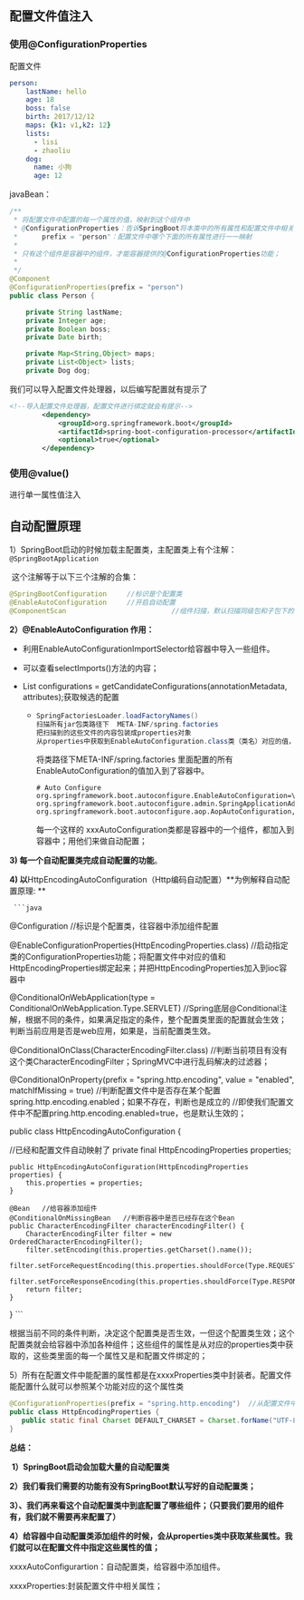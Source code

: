## 配置文件值注入

### 使用@ConfigurationProperties

配置文件

```yaml
person:
    lastName: hello
    age: 18
    boss: false
    birth: 2017/12/12
    maps: {k1: v1,k2: 12}
    lists:
      - lisi
      - zhaoliu
    dog:
      name: 小狗
      age: 12
```

javaBean：

```java
/**
 * 将配置文件中配置的每一个属性的值，映射到这个组件中
 * @ConfigurationProperties：告诉SpringBoot将本类中的所有属性和配置文件中相关的配置进行绑定；
 *      prefix = "person"：配置文件中哪个下面的所有属性进行一一映射
 *
 * 只有这个组件是容器中的组件，才能容器提供的@ConfigurationProperties功能；
 *
 */
@Component
@ConfigurationProperties(prefix = "person")
public class Person {

    private String lastName;
    private Integer age;
    private Boolean boss;
    private Date birth;

    private Map<String,Object> maps;
    private List<Object> lists;
    private Dog dog;

```

我们可以导入配置文件处理器，以后编写配置就有提示了

```xml
<!--导入配置文件处理器，配置文件进行绑定就会有提示-->
		<dependency>
			<groupId>org.springframework.boot</groupId>
			<artifactId>spring-boot-configuration-processor</artifactId>
			<optional>true</optional>
		</dependency>
```

### 使用@value()

进行单一属性值注入



## 自动配置原理

1）SpringBoot启动的时候加载主配置类，主配置类上有个注解：```@SpringBootApplication```

​      这个注解等于以下三个注解的合集：

```Java
@SpringBootConfiguration     //标识是个配置类
@EnableAutoConfiguration     //开启自动配置
@ComponentScan							//组件扫描，默认扫描同级包和子包下的类
```

**2）@EnableAutoConfiguration 作用：**

 - 利用EnableAutoConfigurationImportSelector给容器中导入一些组件。

- 可以查看selectImports()方法的内容；

- List<String> configurations = getCandidateConfigurations(annotationMetadata, attributes);获取候选的配置

  - ```java
    SpringFactoriesLoader.loadFactoryNames()
    扫描所有jar包类路径下  META-INF/spring.factories
    把扫描到的这些文件的内容包装成properties对象
    从properties中获取到EnableAutoConfiguration.class类（类名）对应的值，然后把他们添加在容器中
    ```

    将类路径下META-INF/spring.factories 里面配置的所有EnableAutoConfiguration的值加入到了容器中。

    ```properties
    # Auto Configure
    org.springframework.boot.autoconfigure.EnableAutoConfiguration=\
    org.springframework.boot.autoconfigure.admin.SpringApplicationAdminJmxAutoConfiguration,\
    org.springframework.boot.autoconfigure.aop.AopAutoConfiguration,\
    ```

    每一个这样的  xxxAutoConfiguration类都是容器中的一个组件，都加入到容器中；用他们来做自动配置；

**3) 每一个自动配置类完成自动配置的功能**。

**4) 以**HttpEncodingAutoConfiguration（Http编码自动配置）**为例解释自动配置原理: **

     ```java
@Configuration      //标识是个配置类，往容器中添加组件配置

@EnableConfigurationProperties(HttpEncodingProperties.class) //启动指定类的ConfigurationProperties功能；将配置文件中对应的值和HttpEncodingProperties绑定起来；并把HttpEncodingProperties加入到ioc容器中

@ConditionalOnWebApplication(type = ConditionalOnWebApplication.Type.SERVLET) //Spring底层@Conditional注解，根据不同的条件，如果满足指定的条件，整个配置类里面的配置就会生效；  判断当前应用是否是web应用，如果是，当前配置类生效。

@ConditionalOnClass(CharacterEncodingFilter.class) //判断当前项目有没有这个类CharacterEncodingFilter；SpringMVC中进行乱码解决的过滤器；

@ConditionalOnProperty(prefix = "spring.http.encoding", value = "enabled", matchIfMissing = true) //判断配置文件中是否存在某个配置  spring.http.encoding.enabled；如果不存在，判断也是成立的
//即使我们配置文件中不配置pring.http.encoding.enabled=true，也是默认生效的；

public class HttpEncodingAutoConfiguration {

  //已经和配置文件自动映射了
	private final HttpEncodingProperties properties;

	public HttpEncodingAutoConfiguration(HttpEncodingProperties properties) {
		this.properties = properties;
	}

	@Bean   //给容器添加组件
	@ConditionalOnMissingBean   //判断容器中是否已经存在这个Bean
	public CharacterEncodingFilter characterEncodingFilter() {
		CharacterEncodingFilter filter = new OrderedCharacterEncodingFilter();
		filter.setEncoding(this.properties.getCharset().name());
		filter.setForceRequestEncoding(this.properties.shouldForce(Type.REQUEST));
		filter.setForceResponseEncoding(this.properties.shouldForce(Type.RESPONSE));
		return filter;
	}
}
     ```

根据当前不同的条件判断，决定这个配置类是否生效，一但这个配置类生效；这个配置类就会给容器中添加各种组件；这些组件的属性是从对应的properties类中获取的，这些类里面的每一个属性又是和配置文件绑定的；

5）所有在配置文件中能配置的属性都是在xxxxProperties类中封装者。配置文件能配置什么就可以参照某个功能对应的这个属性类

```java
@ConfigurationProperties(prefix = "spring.http.encoding")  //从配置文件中获取指定的值和bean的属性进行绑定
public class HttpEncodingProperties {
   public static final Charset DEFAULT_CHARSET = Charset.forName("UTF-8");
}
```

**总结：**

​	**1）SpringBoot启动会加载大量的自动配置类**

​	**2）我们看我们需要的功能有没有SpringBoot默认写好的自动配置类；**

​	**3）、我们再来看这个自动配置类中到底配置了哪些组件；（只要我们要用的组件有，我们就不需要再来配置了）**

​	**4）给容器中自动配置类添加组件的时候，会从properties类中获取某些属性。我们就可以在配置文件中指定这些属性的值；**

xxxxAutoConfigurartion：自动配置类，给容器中添加组件。

xxxxProperties:封装配置文件中相关属性；

